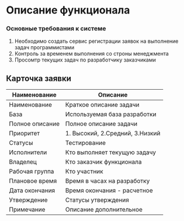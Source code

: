 # Описание функционала


### Основные требования к системе
1. Необходимо создать сервис регистрации заявок на выполнение задач программистами    
2. Контроль за временем выполнения со строны менеджмента  
3. Просомтр текущих задач по разработчику заказчиками   


## Карточка заявки

|Наименование|Описание
|----|----|
|Наименование|	Краткое описание задачи
|База|	Используемая база разработки 
|Полное описание| Полное описание задачи	
|Приоритет|	1. Высокий, 2.Средний, 3.Низкий
|Статусы|	Тестирование
|Исполнители| Кто выполняет текущую задачу
|Владелец|Кто заказчик функционала
|Рабочая группа|Кто участник
|Плановое время|Время в часах на разработку
|Дата окончания|	Время окончания - расчетное
|Утверждение|Статусы утверждения
|Примечание|Описание дополнительное
